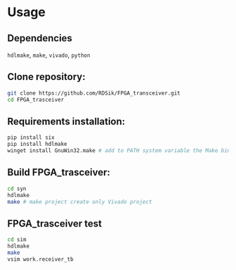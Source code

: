 # Usage

## Dependencies 

`hdlmake`, `make`, `vivado`, `python`

## Clone repository:
```bash
git clone https://github.com/RDSik/FPGA_transceiver.git
cd FPGA_trasceiver
```

## Requirements installation:
```bash
pip install six
pip install hdlmake
winget install GnuWin32.make # add to PATH system variable the Make bin folder: C:\Program Files (x86)\GnuWin32\bin
```

## Build FPGA_trasceiver:
```bash
cd syn
hdlmake
make # make project create only Vivado project
```

## FPGA_trasceiver test

```bash
cd sim
hdlmake
make
vsim work.receiver_tb
```
